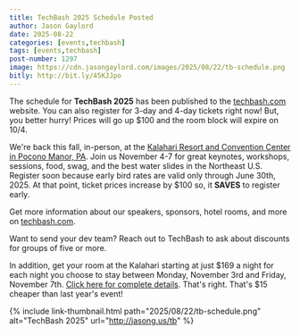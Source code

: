 ```yaml
---
title: TechBash 2025 Schedule Posted
author: Jason Gaylord
date: 2025-08-22
categories: [events,techbash]
tags: [events,techbash]
post-number: 1297
image: https://cdn.jasongaylord.com/images/2025/08/22/tb-schedule.png
bitly: http://bit.ly/45KJJpo
---
```


The schedule for **TechBash 2025** has been published to the [techbash.com](https://jasong.us/43XkZtc) website. You can also register for 3-day and 4-day tickets right now! But, you better hurry! Prices will go up $100 and the room block will expire on 10/4. 

We're back this fall, in-person, at the [Kalahari Resort and Convention Center in Pocono Manor, PA](https://jasong.us/hotelreg). Join us November 4-7 for great keynotes, workshops, sessions, food, swag, and the best water slides in the Northeast U.S. Register soon because early bird rates are valid only through June 30th, 2025. At that point, ticket prices increase by $100 so, it **SAVES** to register early.

Get more information about our speakers, sponsors, hotel rooms, and more on [techbash.com](https://jasong.us/tb).

Want to send your dev team? Reach out to TechBash to ask about discounts for groups of five or more.

In addition, get your room at the Kalahari starting at just $169 a night for each night you choose to stay between Monday, November 3rd and Friday, November 7th. [Click here for complete details](https://jasong.us/hotelreg). That's right. That's $15 cheaper than last year's event!

{% include link-thumbnail.html path="2025/08/22/tb-schedule.png" alt="TechBash 2025" url="http://jasong.us/tb" %}